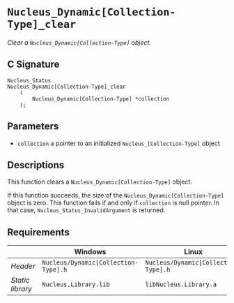 # `Nucleus_Dynamic[Collection-Type]_clear`
*Clear a `Nucleus_Dynamic[Collection-Type]` object.*

## C Signature
```
Nucleus_Status
Nucleus_Dynamic[Collection-Type]_clear
    (
        Nucleus_Dynamic[Collection-Type] *collection
    );
```

## Parameters
- `collection` a pointer to an initialized `Nucleus_[Collection-Type]` object
 
## Descriptions
This function clears a `Nucleus_Dynamic[Collection-Type]` object.

If this function succeeds, the size of the `Nucleus_Dynamic[Collection-Type]` object is zero.
This function fails if and only if `collection` is  null pointer.
In that case, `Nucleus_Status_InvalidArgument` is returned.

## Requirements

|                      | Windows                              | Linux                                |
|----------------------|--------------------------------------|--------------------------------------|
| *Header*             | `Nucleus/Dynamic[Collection-Type].h` | `Nucleus/Dynamic[Collection-Type].h` |
| *Static library*     | `Nucleus.Library.lib`                | `libNucleus.Library.a`               |
